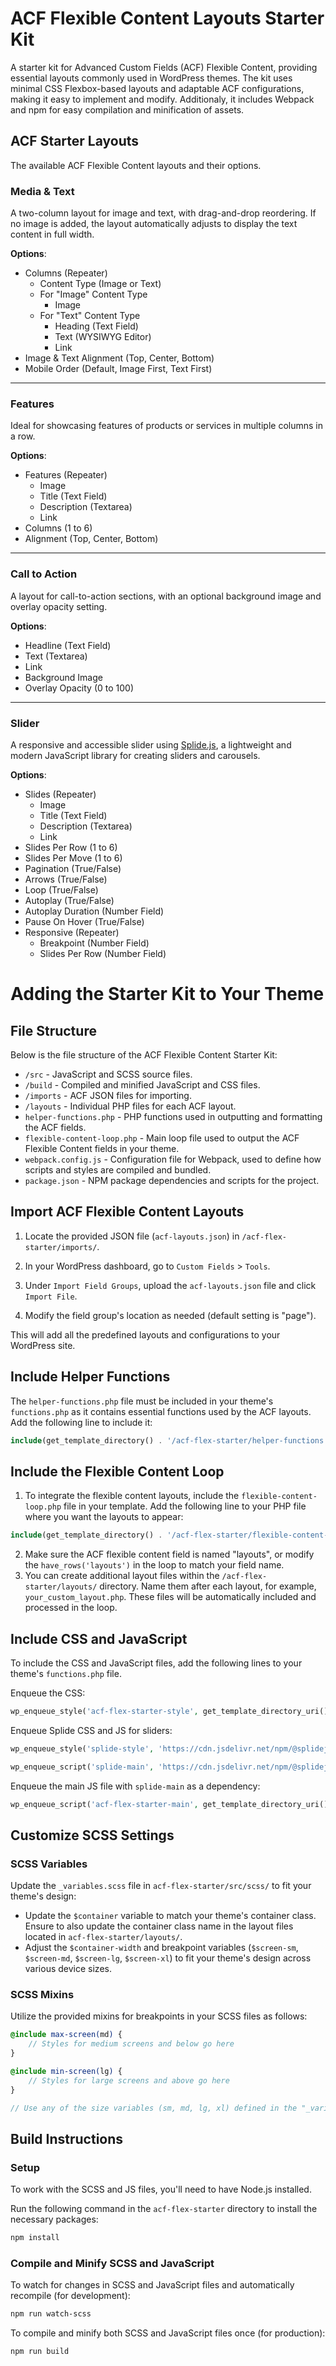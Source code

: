 # ACF Flexible Content Layouts Starter Kit

A starter kit for Advanced Custom Fields (ACF) Flexible Content, providing essential layouts commonly used in WordPress themes. The kit uses minimal CSS Flexbox-based layouts and adaptable ACF configurations, making it easy to implement and modify. Additionaly, it includes Webpack and npm for easy compilation and minification of assets.

## ACF Starter Layouts

The available ACF Flexible Content layouts and their options.

### Media & Text

A two-column layout for image and text, with drag-and-drop reordering. If no image is added, the layout automatically adjusts to display the text content in full width.

**Options**:

  - Columns (Repeater)
    - Content Type (Image or Text)
    - For "Image" Content Type
      - Image
    - For "Text" Content Type
      - Heading (Text Field)
      - Text (WYSIWYG Editor)
      - Link
  - Image & Text Alignment (Top, Center, Bottom)
  - Mobile Order (Default, Image First, Text First)

---

### Features

Ideal for showcasing features of products or services in multiple columns in a row.

**Options**:

  - Features (Repeater)
    - Image
    - Title (Text Field)
    - Description (Textarea)
    - Link
  - Columns (1 to 6)
  - Alignment (Top, Center, Bottom)

---

### Call to Action

A layout for call-to-action sections, with an optional background image and overlay opacity setting.

**Options**:

  - Headline (Text Field)
  - Text (Textarea)
  - Link
  - Background Image
  - Overlay Opacity (0 to 100)

---

### Slider

A responsive and accessible slider using [Splide.js](https://splidejs.com/), a lightweight and modern JavaScript library for creating sliders and carousels.

**Options**:

  - Slides (Repeater)
    - Image
    - Title (Text Field)
    - Description (Textarea)
    - Link
  - Slides Per Row (1 to 6)
  - Slides Per Move (1 to 6)
  - Pagination (True/False)
  - Arrows (True/False)
  - Loop (True/False)
  - Autoplay (True/False)
  - Autoplay Duration (Number Field)
  - Pause On Hover (True/False)
  - Responsive (Repeater)
    - Breakpoint (Number Field)
    - Slides Per Row (Number Field)

# Adding the Starter Kit to Your Theme

## File Structure

Below is the file structure of the ACF Flexible Content Starter Kit:

- `/src` - JavaScript and SCSS source files.
- `/build` - Compiled and minified JavaScript and CSS files.
- `/imports` - ACF JSON files for importing.
- `/layouts` - Individual PHP files for each ACF layout.
- `helper-functions.php` - PHP functions used in outputting and formatting the ACF fields.
- `flexible-content-loop.php` - Main loop file used to output the ACF Flexible Content fields in your theme.
- `webpack.config.js` - Configuration file for Webpack, used to define how scripts and styles are compiled and bundled.
- `package.json` - NPM package dependencies and scripts for the project.

## Import ACF Flexible Content Layouts

1. Locate the provided JSON file (`acf-layouts.json`) in `/acf-flex-starter/imports/`.

2. In your WordPress dashboard, go to `Custom Fields` > `Tools`.

3. Under `Import Field Groups`, upload the `acf-layouts.json` file and click `Import File`.

4. Modify the field group's location as needed (default setting is "page").

This will add all the predefined layouts and configurations to your WordPress site.

## Include Helper Functions 

The `helper-functions.php` file must be included in your theme's `functions.php` as it contains essential functions used by the ACF layouts. Add the following line to include it:

```php
include(get_template_directory() . '/acf-flex-starter/helper-functions.php');
```

## Include the Flexible Content Loop
1. To integrate the flexible content layouts, include the `flexible-content-loop.php` file in your template. Add the following line to your PHP file where you want the layouts to appear:
```php
include(get_template_directory() . '/acf-flex-starter/flexible-content-loop.php');
```
2. Make sure the ACF flexible content field is named "layouts", or modify the `have_rows('layouts')` in the loop to match your field name.
3. You can create additional layout files within the `/acf-flex-starter/layouts/` directory. Name them after each layout, for example, `your_custom_layout.php`. These files will be automatically included and processed in the loop.

## Include CSS and JavaScript
To include the CSS and JavaScript files, add the following lines to your theme's `functions.php` file.

Enqueue the CSS:
```php
wp_enqueue_style('acf-flex-starter-style', get_template_directory_uri() . '/acf-flex-starter/build/css/style.min.css', array(), '1.0.0');
```

Enqueue Splide CSS and JS for sliders:
```php
wp_enqueue_style('splide-style', 'https://cdn.jsdelivr.net/npm/@splidejs/splide@4.1.4/dist/css/splide.min.css', array(), '4.1.4');

wp_enqueue_script('splide-main', 'https://cdn.jsdelivr.net/npm/@splidejs/splide@4.1.4/dist/js/splide.min.js', array(), '4.1.4', true);
```

Enqueue the main JS file with `splide-main` as a dependency:
```php
wp_enqueue_script('acf-flex-starter-main', get_template_directory_uri() . '/acf-flex-starter/build/js/main.min.js', array('splide-main'), '1.0.0', true);
```

## Customize SCSS Settings

### SCSS Variables
Update the `_variables.scss` file in `acf-flex-starter/src/scss/` to fit your theme's design:
- Update the `$container` variable to match your theme's container class. Ensure to also update the container class name in the layout files located in `acf-flex-starter/layouts/`.
- Adjust the `$container-width` and breakpoint variables (`$screen-sm`, `$screen-md`, `$screen-lg`, `$screen-xl`) to fit your theme's design across various device sizes.

### SCSS Mixins
Utilize the provided mixins for breakpoints in your SCSS files as follows:

```scss
@include max-screen(md) {
    // Styles for medium screens and below go here
}

@include min-screen(lg) {
    // Styles for large screens and above go here
}

// Use any of the size variables (sm, md, lg, xl) defined in the "_variables.scss" file.
```

## Build Instructions

### Setup
To work with the SCSS and JS files, you'll need to have Node.js installed. 

Run the following command in the `acf-flex-starter` directory to install the necessary packages:

```bash
npm install
```

### Compile and Minify SCSS and JavaScript

To watch for changes in SCSS and JavaScript files and automatically recompile (for development):
```bash
npm run watch-scss
```

To compile and minify both SCSS and JavaScript files once (for production):
```bash
npm run build
```

